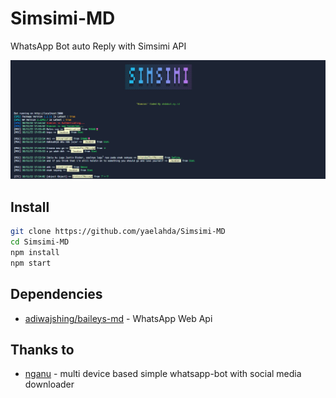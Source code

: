# Simsimi-MD
WhatsApp Bot auto Reply with Simsimi API

![Simsimi-MD](./src/image.png)

## Install
```bash
git clone https://github.com/yaelahda/Simsimi-MD
cd Simsimi-MD
npm install
npm start
```

## Dependencies
- [adiwajshing/baileys-md](https://github.com/adiwajshing/Baileys/tree/multi-device/) - WhatsApp Web Api

## Thanks to
- [nganu](https://github.com/Gimenz/nganu) - multi device based simple whatsapp-bot with social media downloader
